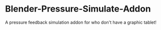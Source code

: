# Blender-Pressure-Simulate-Addon
A pressure feedback simulation addon for who don't have a graphic tablet!
